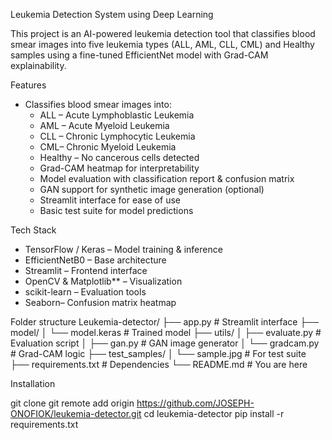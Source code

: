 Leukemia Detection System using Deep Learning

This project is an AI-powered leukemia detection tool that classifies blood smear images into five leukemia types (ALL, AML, CLL, CML) and Healthy samples using a fine-tuned EfficientNet model with Grad-CAM explainability.



Features

- Classifies blood smear images into:
  - ALL – Acute Lymphoblastic Leukemia
  - AML – Acute Myeloid Leukemia
  - CLL – Chronic Lymphocytic Leukemia
  - CML– Chronic Myeloid Leukemia
  - Healthy – No cancerous cells detected
  -  Grad-CAM heatmap for interpretability
  - Model evaluation with classification report & confusion matrix
  -  GAN support for synthetic image generation (optional)
  - Streamlit interface for ease of use
  - Basic test suite for model predictions


Tech Stack

- TensorFlow / Keras – Model training & inference
- EfficientNetB0 – Base architecture
- Streamlit – Frontend interface
- OpenCV & Matplotlib** – Visualization
- scikit-learn – Evaluation tools
- Seaborn– Confusion matrix heatmap


Folder structure
Leukemia-detector/
├── app.py # Streamlit interface
├── model/
│ └── model.keras # Trained model
├── utils/
│ ├── evaluate.py # Evaluation script
│ ├── gan.py # GAN image generator
│ └── gradcam.py # Grad-CAM logic
├── test_samples/
│ └── sample.jpg # For test suite
├── requirements.txt # Dependencies
└── README.md # You are here


Installation

git clone  git remote add origin https://github.com/JOSEPH-ONOFIOK/leukemia-detector.git
cd leukemia-detector
pip install -r requirements.txt



